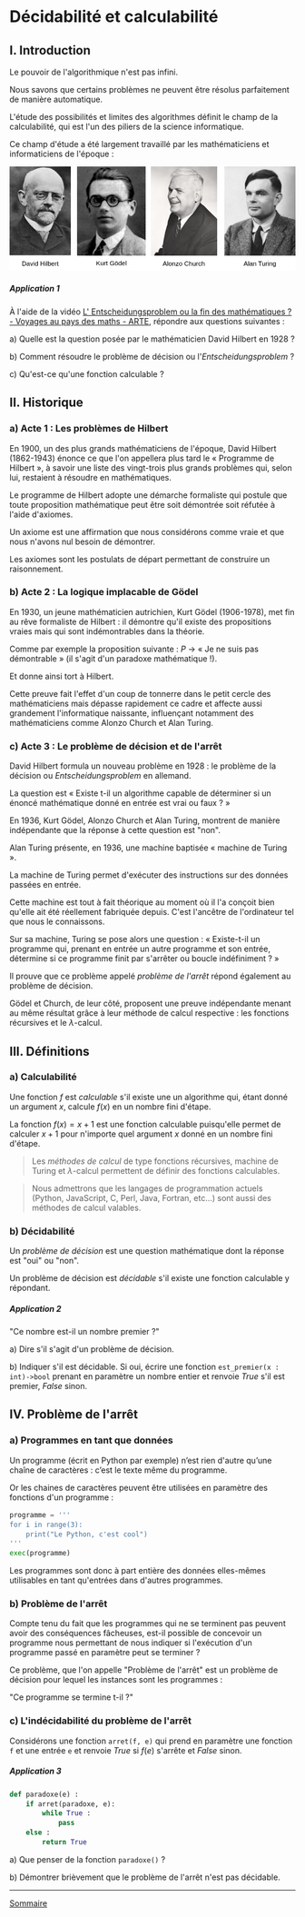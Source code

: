 # Décidabilité et calculabilité

## I. Introduction

Le pouvoir de l'algorithmique n'est pas infini.

Nous savons que certains problèmes ne peuvent être résolus parfaitement de manière automatique.

L'étude des possibilités et limites des algorithmes définit le champ de la calculabilité, qui est l'un des piliers de la science informatique.

Ce champ d'étude a été largement travaillé par les mathématiciens et informaticiens de l'époque :

![image](./img/hilbert_godel_church_turing.png)

##### Application 1

À l'aide de la vidéo [L' Entscheidungsproblem ou la fin des mathématiques ? - Voyages au pays des maths - ARTE](https://ladigitale.dev/digiview/#/v/660042db6c3dd), répondre aux questions suivantes :

a) Quelle est la question posée par le mathématicien David Hilbert en 1928 ?

b) Comment résoudre le problème de décision ou l'*Entscheidungsproblem* ?

c) Qu'est-ce qu'une fonction calculable ?

## II. Historique

### a) Acte 1 : Les problèmes de Hilbert

En 1900, un des plus grands mathématiciens de l'époque, David Hilbert (1862-1943) énonce ce que l'on appellera plus tard le « Programme de Hilbert », à savoir une liste des vingt-trois plus grands problèmes qui, selon lui, restaient à résoudre en mathématiques.

Le programme de Hilbert adopte une démarche formaliste qui postule que toute proposition mathématique peut être soit démontrée soit réfutée à l'aide d'axiomes.

Un axiome est une affirmation que nous considérons comme vraie et que nous n'avons nul besoin de démontrer.

Les axiomes sont les postulats de départ permettant de construire un raisonnement.

### b) Acte 2 : La logique implacable de Gödel

En 1930, un jeune mathématicien autrichien, Kurt Gödel (1906-1978), met fin au rêve formaliste de Hilbert : il démontre qu'il existe des propositions vraies mais qui sont indémontrables dans la théorie.

Comme par exemple la proposition suivante : $P$ ->  « Je ne suis pas démontrable » (il s'agit d'un paradoxe mathématique !).

Et donne ainsi tort à Hilbert.

Cette preuve fait l'effet d'un coup de tonnerre dans le petit cercle des mathématiciens mais dépasse rapidement ce cadre et affecte aussi grandement l'informatique naissante, influençant notamment des mathématiciens comme Alonzo Church et Alan Turing.

### c) Acte 3 : Le problème de décision et de l'arrêt

David Hilbert formula un nouveau problème en 1928 : le problème de la décision ou *Entscheidungsproblem* en allemand.

La question est « Existe t-il un algorithme capable de déterminer si un énoncé mathématique donné en entrée est vrai ou faux ? »

En 1936, Kurt Gödel, Alonzo Church et Alan Turing, montrent de manière indépendante que la réponse à cette question est "non".

Alan Turing présente, en 1936, une machine baptisée « machine de Turing ».

La machine de Turing permet d'exécuter des instructions sur des données passées en entrée.

Cette machine est tout à fait théorique au moment où il l'a conçoit bien qu'elle ait été réellement fabriquée depuis. C'est l'ancêtre de l'ordinateur tel que nous le connaissons.

Sur sa machine, Turing se pose alors une question : « Existe-t-il un programme qui, prenant en entrée un autre programme et son entrée, détermine si ce programme finit par s'arrêter ou boucle indéfiniment ? »

Il prouve que ce problème appelé *problème de l'arrêt* répond également au problème de décision.

Gödel et Church, de leur côté, proposent une preuve indépendante menant au même résultat grâce à leur méthode de calcul respective : les fonctions récursives et le $\lambda$-calcul.

## III. Définitions

### a) Calculabilité 

Une fonction $f$ est *calculable* s'il existe une un algorithme qui, étant donné un argument $x$, calcule $f(x)$ en un nombre fini d'étape.

La fonction $f(x) = x+1$ est une fonction calculable puisqu'elle permet de calculer $x+1$ pour n'importe quel argument $x$ donné en un nombre fini d'étape.

> Les *méthodes de calcul* de type fonctions récursives, machine de Turing et $\lambda$-calcul permettent de définir des fonctions calculables.

> Nous admettrons que les langages de programmation actuels (Python, JavaScript, C, Perl, Java, Fortran, etc...) sont aussi des méthodes de calcul valables.

### b) Décidabilité

Un *problème de décision* est une question mathématique dont la réponse est "oui" ou "non".

Un problème de décision est *décidable* s'il existe une fonction calculable y répondant.

##### Application 2

"Ce nombre est-il un nombre premier ?"

a) Dire s'il s'agit d'un problème de décision.

b) Indiquer s'il est décidable. Si oui, écrire une fonction `est_premier(x : int)->bool` prenant en paramètre un nombre entier et renvoie $True$ s'il est premier, $False$ sinon.

## IV. Problème de l'arrêt

### a) Programmes en tant que données

Un programme (écrit en Python par exemple) n’est rien d'autre qu’une chaîne de caractères : c’est le texte même du programme.

Or les chaines de caractères peuvent être utilisées en paramètre des fonctions d'un programme :

```python
programme = '''
for i in range(3):
    print("Le Python, c'est cool")
'''
exec(programme)
```

Les programmes sont donc à part entière des données elles-mêmes utilisables en tant qu'entrées dans d'autres programmes.

### b) Problème de l'arrêt

Compte tenu du fait que les programmes qui ne se terminent pas peuvent avoir des conséquences fâcheuses, est-il possible de concevoir un programme nous permettant de nous indiquer si l'exécution d'un programme passé en paramètre peut se terminer ?

Ce problème, que l'on appelle "Problème de l'arrêt" est un problème de décision pour lequel les instances sont les programmes :

"Ce programme se termine t-il ?"

### c) L'indécidabilité du problème de l'arrêt

Considérons une fonction `arret(f, e)` qui prend en paramètre une fonction `f` et une entrée `e` et renvoie $True$ si $f(e)$ s'arrête et $False$ sinon.

##### Application 3

```python
def paradoxe(e) :
    if arret(paradoxe, e):
        while True :
            pass
    else :
        return True
```

a) Que penser de la fonction `paradoxe()` ?

b) Démontrer brièvement que le problème de l'arrêt n'est pas décidable.

____________

[Sommaire](./../../README.md)